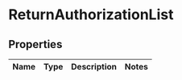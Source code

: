 
# ReturnAuthorizationList

## Properties
Name | Type | Description | Notes
------------ | ------------- | ------------- | -------------



